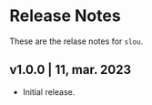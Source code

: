 # Release Notes
These are the relase notes for `slou`.

## v1.0.0 | 11, mar. 2023
-    Initial release.
